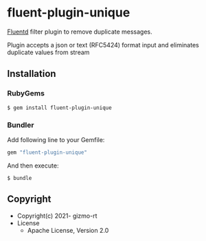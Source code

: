 # fluent-plugin-unique

[Fluentd](https://fluentd.org/) filter plugin to remove duplicate messages.

Plugin accepts a json or text (RFC5424) format input and eliminates duplicate values from stream

## Installation

### RubyGems

```
$ gem install fluent-plugin-unique
```

### Bundler

Add following line to your Gemfile:

```ruby
gem "fluent-plugin-unique"
```

And then execute:

```
$ bundle
```

## Copyright

* Copyright(c) 2021- gizmo-rt
* License
  * Apache License, Version 2.0
